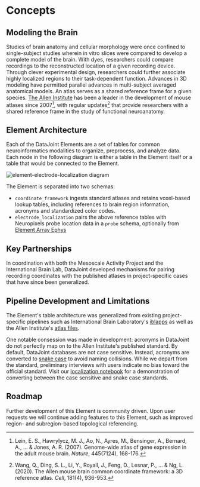 # Concepts

## Modeling the Brain

Studies of brain anatomy and cellular morphology were once confined to single-subject
studies wherein in vitro slices were compared to develop a complete model of the brain.
With dyes, researchers could compare recordings to the reconstructed location of a given
recording device. Through clever experimental design, researchers could further
associate highly localized regions to their task-dependent function. Advances in 3D
modeling have permitted parallel advances in multi-subject averaged anatomical models.
An atlas serves as a shared reference frame for a given species.
[The Allen Institute](https://mouse.brain-map.org/) has been a leader in the development
of mouse atlases since 2007[^1], with regular
updates[^2] that provide researchers with a shared reference
frame in the study of functional neuroanatomy.

[^1]: Lein, E. S., Hawrylycz, M. J., Ao, N., Ayres, M., Bensinger, A., Bernard, A., ...
    & Jones, A. R. (2007). Genome-wide atlas of gene expression in the adult mouse
    brain. *Nature*, 445(7124), 168-176.

[^2]: Wang, Q., Ding, S. L., Li, Y., Royall, J., Feng, D., Lesnar, P., ... & Ng, L.
    (2020). The Allen mouse brain common coordinate framework: a 3D reference atlas.
    *Cell*, 181(4), 936-953.

## Element Architecture

Each of the DataJoint Elements are a set of tables for common neuroinformatics
modalities to organize, preprocess, and analyze data. Each node in the following diagram
is either a table in the Element itself or a table that would be connected to the
Element.

![element-electrode-localization diagram](https://raw.githubusercontent.com/datajoint/element-electrode-localization/main/images/diagram_electrode_localization.svg)

The Element is separated into two schemas:

+ `coordinate_framework` ingests standard atlases and retains voxel-based lookup tables,
  including references to brain region information, acronyms and standardized color
  codes.
+ `electrode_localization` pairs the above reference tables with Neuropixels probe
  location data in a `probe` schema, optionally from
  [Element Array Ephys](https://github.com/datajoint/element-array-ephys)

## Key Partnerships

In coordination with both the Mesoscale Activity Project and the International Brain
Lab, DataJoint developed mechanisms for pairing recording coordinates with the published
atlases in project-specific cases that have since been generalized.

## Pipeline Development and Limitations

The Element's table architecture was generalized from existing project-specific
pipelines such as International Brain Laboratory's
[iblapps](https://github.com/int-brain-lab/iblapps/wiki/) as well as the Allen
Institute's
[atlas files](https://community.brain-map.org/t/allen-mouse-ccf-accessing-and-using-related-data-and-tools/359).

One notable consession was made in development: acronyms in DataJoint do not perfectly
map on to the Allen Institute's published standard. By default, DataJoint databases are
not case sensitive. Instead, acronyms are converted to
[snake case](https://en.wikipedia.org/wiki/Snake_case) to avoid naming collisions. While
we depart from the standard, preliminary interviews with users indicate no bias toward
the official standard. Visit our
[localization notebook](https://github.com/datajoint/workflow-array-ephys/blob/main/notebooks/08-electrode-localization.ipynb)
for a demonstration of converting between the case sensitive and snake case standards.

## Roadmap

Further development of this Element is community driven. Upon user requests we will
continue adding features to this Element, such as improved region- and subregion-based
topological referencing.
